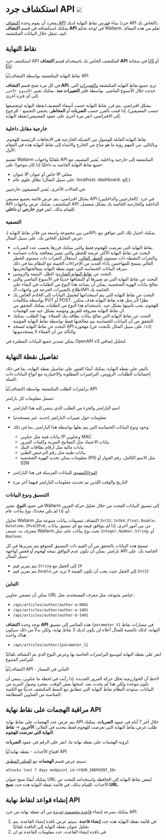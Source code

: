 # استكشاف جرد API <a href="../../about-wallarm/subscription-plans/#subscription-plans"><img src="../../images/api-security-tag.svg" style="border: none;"></a>

بمجرد أن يقوم وحدة [اكتشاف API](overview.md) ببناء فهرس نقاط النهاية لديك (جرد API الخاص بك)، يمكنك استكشافه في قسم **اكتشاف API** في لوحة تحكم Wallarm. تعلم من هذه المقالة كيف تتنقل خلال البيانات المكتشفة.

## نقاط النهاية

استكشف جرد API المكتشف الخاص بك باستخدام قسم **اكتشاف API** في سحابة [US](https://us1.my.wallarm.com/api-discovery) أو [EU](https://my.wallarm.com/api-discovery).

![نقاط النهاية المكتشفة بواسطة اكتشاف API](../images/about-wallarm-waf/api-discovery/discovered-api-endpoints.png)

في كل مرة تفتح قسم **اكتشاف API**، ترى جميع نقاط النهاية المكتشفة و[التغييرات](track-changes.md) التي حدثت خلال الأسبوع الماضي. بواسطة فلتر **التغييرات منذ**، يمكنك تغيير `الأسبوع الأخير` إلى أي فترة أخرى.

بشكل افتراضي، يتم فرز نقاط النهاية حسب أسماء المضيف/نقطة النهاية (وتجميعها حسب المضيفين). إذا قمت بالفرز حسب **الضربات** أو **المخاطر**، يختفي التجميع - للرجوع إلى الافتراضي، انقر مرة أخرى على عمود المضيفين/نقطة النهاية.

### خارجية مقابل داخلية

نقاط النهاية القابلة للوصول من الشبكة الخارجية هي الاتجاهات الرئيسية للهجوم. وبالتالي، من المهم رؤية ما هو متاح من الخارج والانتباه إلى نقاط النهاية هذه في المقام الأول.

تقسم Wallarm تلقائيًا واجهات API المكتشفة إلى خارجية وداخلية. يُعتبر المضيف مع جميع نقاط النهاية الخاصة به داخليًا إذا كان موجودًا على:

* عنوان IP خاص أو عنوان IP محلي
* نطاق علوي عام (على سبيل المثال: localhost، dashboard، إلخ.)

في الحالات الأخرى، يُعتبر المضيفون خارجيين.

بشكل افتراضي، يتم عرض قائمة بجميع مضيفي API (الخارجيين والداخليين). في جرد API المكتشف، يمكنك عرض واجهات API الداخلية والخارجية الخاصة بك بشكل منفصل. للقيام بذلك، انقر فوق **خارجي** أو **داخلي**.

### التصفية

من بين مجموعة واسعة من فلاتر نقاط النهاية لـAPI، يمكنك اختيار تلك التي تتوافق مع غرض التحليل الخاص بك، على سبيل المثال:

* نقاط النهاية التي تعرضت للهجوم فقط والتي يمكنك فرزها بحسب عدد الضربات.
* البحث عن نقاط النهاية الأكثر عرضة للخطر والتي تتميز بمعالجة بيانات حساسة والثغرات النشطة ذات مستوى [الخطر العالي](risk-score.md). استغلال الثغرات ذات مستوى الخطر العالي يسمح للمهاجمين بأداء العديد من الإجراءات الخبيثة مع النظام بما في ذلك سرقة البيانات الحساسة التي تقوم نقطة النهاية بمعالجتها/تخزينها.
* البحث عن [نقاط النهاية الشاردة](rogue-api.md): الظل، اليتيمة والزومبي.
* البحث عن نقاط النهاية التي تم تغييرها أو اكتشافها حديثًا في الأسبوع الماضي والتي تعالج بيانات الهوية الشخصية. يمكن أن يساعد هذا النوع من الطلبات في البقاء على اطلاع بالتغييرات الحرجة في واجهات الـAPI الخاصة بك.
* البحث عن نقاط النهاية التي يتم استخدامها لتحميل البيانات إلى الخادم الخاص بك بواسطة مكالمات PUT أو POST. نظرًا لأن مثل هذه نقاط النهاية هدف متكرر للهجوم، يجب تأمينها بشكل جيد. باستخدام هذا النوع من الطلبات يمكنك التحقق من أن نقاط النهاية معروفة للفريق ومؤمنة بشكل جيد ضد الهجمات.
* البحث عن نقاط النهاية التي تعالج بيانات بطاقة بنك العملاء. بهذا الطلب، يمكنك التحقق من أن البيانات الحساسة يتم معالجتها فقط بواسطة نقاط النهاية المؤمنة.
* البحث عن نقاط النهاية لنسخة API مهجورة (على سبيل المثال بالبحث عن `/v1`) والتأكد من أن العملاء لا يستخدمونها.

يمكن تصدير جميع البيانات المفلترة في OpenAPI v3 لتحليل إضافي.

## تفاصيل نقطة النهاية

<a name="params"></a>بالنقر على نقطة النهاية، يمكنك أيضًا العثور على تفاصيل نقطة النهاية، بما في ذلك إحصائيات الطلبات، الرؤوس، البرامترات المطلوبة والاختيارية مع أنواع البيانات ذات الصلة:

![برامترات الطلب المكتشفة بواسطة اكتشاف API](../images/about-wallarm-waf/api-discovery/discovered-request-params.png)

تشمل معلومات كل بارامتر:

* اسم البارامتر والجزء من الطلب الذي ينتمي إليه هذا البارامتر
* معلومات حول تغييرات البارامتر (جديد، غير مستخدم)
* وجود ونوع البيانات الحساسة التي يتم نقلها بواسطة هذا البارامتر، بما في ذلك:

    * بيانات فنية مثل عناوين IP وعناوين MAC
    * بيانات الاعتماد مثل المفاتيح السرية وكلمات المرور
    * بيانات مالية مثل أرقام بطاقات البنك
    * بيانات طبية مثل رقم الترخيص الطبي
    * معلومات يمكن تحديد الهوية الشخصية (PII) مثل الاسم الكامل، رقم الجواز أو SSN

* [النوع/التنسيق](#format-and-data-type) للبيانات المرسلة في هذا البارامتر
* التاريخ والوقت اللذين تم تحديث معلومات البارامتر فيهما آخر مرة

### التنسيق ونوع البيانات

في عمود **النوع**، تشير Wallarm إلى تنسيق البيانات المحدد من خلال تحليل حركة المرور أو، إذا لم يكن محددًا، نوع بيانات عام.

تحاول Wallarm اكتشاف تنسيقات بيانات متنوعة مثل `Int32`، `Int64`، `Float`، `Double`، `Datetime`، `IPv4`/`IPv6`، من بين أمور أخرى. إذا لم يتوافق قيمة مع أي تنسيق بيانات معترف به، تصنف Wallarm تحت نوع بيانات عام، مثل `Integer`، `Number`، `String`، أو `Boolean`.

تسمح هذه البيانات بالتحقق من أن القيم ذات التنسيق المتوقع يتم تمريرها في كل بارامتر. يمكن أن تكون عدم التوافق نتيجة لهجوم أو فحص لواجهة API الخاصة بك، على سبيل المثال:

* يتم تمرير قيم `String` إلى الحقل مع `IP`
* يتم تمرير قيم `Double` إلى الحقل حيث يجب أن تكون القيمة لا تزيد عن `Int32`

### التباين

يمكن أن تتضمن عناوين URL عناصر متنوعة، مثل معرف المستخدم، مثل:

* `/api/articles/author/author-a-0001`
* `/api/articles/author/author-a-1401`
* `/api/articles/author/author-b-1401`

توحد وحدة **اكتشاف API** هذه العناصر إلى تنسيق `{parameter_X}` في مسارات نقاط النهاية، لذلك بالنسبة للمثال أعلاه لن يكون لديك 3 نقاط نهاية، ولكن بدلاً من ذلك سيكون هناك واحدة:

* `/api/articles/author/{parameter_1}`

انقر على نقطة النهاية لتوسيع البرامترات الخاصة بها وعرض النوع الذي تم اكتشافه تلقائيًا للبرامتر المتنوع.

![اكتشاف API - التباين في المسار](../images/about-wallarm-waf/api-discovery/api-discovery-variability-in-path.png)

لاحظ أن الخوارزمية تحلل حركة المرور الجديدة. إذا رأيت في لحظة ما عناوين، ينبغي أن تكون موحدة ولكن هذا لم يحدث بعد، امنحها بعض الوقت. بمجرد وصول المزيد من البيانات، ستوحد النظام نقاط النهاية التي تتطابق مع النمط المكتشف حديثًا مع الكمية المناسبة من العناوين المتطابقة.

## مراقبة الهجمات على نقاط نهاية API

يتم عرض عدد الهجمات على نقاط نهاية API خلال آخر 7 أيام في عمود **الضربات**. يمكنك طلب عرض نقاط النهاية التي تعرضت للهجوم فقط بتحديد في الفلاتر: **الآخرين** → **نقاط النهاية التي تعرضت للهجوم**.

لرؤية الهجمات على نقطة نهاية ما، انقر على الرقم في عمود **الضربات**:

![افتتاح الأحداث - نقطة نهاية API](../images/about-wallarm-waf/api-discovery/endpoint-open-events.png)

سيتم عرض قسم **الهجمات** مع [الفيلتر المطبق](../user-guides/search-and-filters/use-search.md):

```
attacks last 7 days endpoint_id:<YOUR_ENDPOINT_ID>
```

يمكنك أيضًا نسخ عنوان URL لبعض نقاط النهاية إلى الحافظة واستخدامه للبحث عن الأحداث. للقيام بذلك، في قائمة نقطة النهاية هذه حدد **نسخ URL**.

## إنشاء قواعد لنقاط نهاية API

يمكنك بسرعة إنشاء [قاعدة مخصصة جديدة](../user-guides/rules/rules.md) من أي نقطة نهاية من جرد API:

1. في قائمة نقطة النهاية هذه حدد **إنشاء قاعدة**. سيتم عرض نافذة إنشاء القاعدة. يتم تحليل عنوان نقطة النهاية إلى النافذة تلقائيًا.
1. في نافذة إنشاء القاعدة، حدد معلومات القاعدة ثم ان